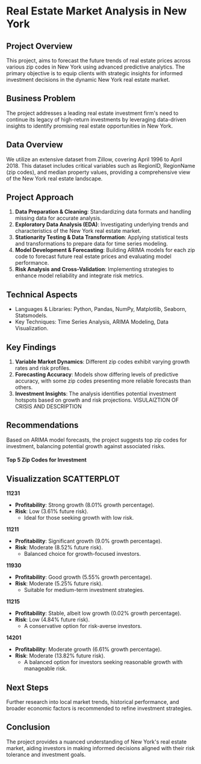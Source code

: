 # Real Estate Market Analysis in New York

## Project Overview

This project, aims to forecast the future trends of real estate prices across various zip codes in New York using advanced predictive analytics. The primary objective is to equip clients with strategic insights for informed investment decisions in the dynamic New York real estate market.

## Business Problem

The project addresses a leading real estate investment firm's need to continue its legacy of high-return investments by leveraging data-driven insights to identify promising real estate opportunities in New York.

## Data Overview

We utilize an extensive dataset from Zillow, covering April 1996 to April 2018. This dataset includes critical variables such as RegionID, RegionName (zip codes), and median property values, providing a comprehensive view of the New York real estate landscape.

## Project Approach

1. **Data Preparation & Cleaning**: Standardizing data formats and handling missing data for accurate analysis.
2. **Exploratory Data Analysis (EDA)**: Investigating underlying trends and characteristics of the New York real estate market.
3. **Stationarity Testing & Data Transformation**: Applying statistical tests and transformations to prepare data for time series modeling.
4. **Model Development & Forecasting**: Building ARIMA models for each zip code to forecast future real estate prices and evaluating model performance.
5. **Risk Analysis and Cross-Validation**: Implementing strategies to enhance model reliability and integrate risk metrics.

## Technical Aspects

- Languages & Libraries: Python, Pandas, NumPy, Matplotlib, Seaborn, Statsmodels.
- Key Techniques: Time Series Analysis, ARIMA Modeling, Data Visualization.

## Key Findings

1. **Variable Market Dynamics**: Different zip codes exhibit varying growth rates and risk profiles.
2. **Forecasting Accuracy**: Models show differing levels of predictive accuracy, with some zip codes presenting more reliable forecasts than others.
3. **Investment Insights**: The analysis identifies potential investment hotspots based on growth and risk projections.
VISULAIZTION OF CRISIS AND DESCRIPTION
## Recommendations

Based on ARIMA model forecasts, the project suggests top zip codes for investment, balancing potential growth against associated risks.
#### Top 5 Zip Codes for Investment
## Visualizzation SCATTERPLOT
**11231**
   - **Profitability**: Strong growth (8.01% growth percentage).
   - **Risk**: Low (3.61% future risk).
       - Ideal for those seeking growth with low risk.

**11211**
   - **Profitability**: Significant growth (9.0% growth percentage).
   - **Risk**: Moderate (8.52% future risk).
       - Balanced choice for growth-focused investors.

**11930**
   - **Profitability**: Good growth (5.55% growth percentage).
   - **Risk**: Moderate (5.25% future risk).
       - Suitable for medium-term investment strategies.

**11215**
   - **Profitability**: Stable, albeit low growth (0.02% growth percentage).
   - **Risk**: Low (4.84% future risk).
       - A conservative option for risk-averse investors.

**14201**
   - **Profitability**: Moderate growth (6.61% growth percentage).
   - **Risk**: Moderate (13.82% future risk).
       - A balanced option for investors seeking reasonable growth with manageable risk.

## Next Steps

Further research into local market trends, historical performance, and broader economic factors is recommended to refine investment strategies.

## Conclusion

The project provides a nuanced understanding of New York's real estate market, aiding investors in making informed decisions aligned with their risk tolerance and investment goals.

